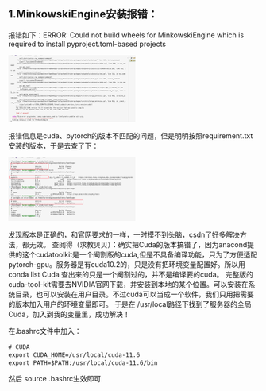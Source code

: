## 1.MinkowskiEngine安装报错：
报错如下：ERROR: Could not build wheels for MinkowskiEngine which is required to install pyproject.toml-based projects 

<img src="/asset/environment/Error1.png" alt="Error1" style="zoom:25%;" />

报错信息是cuda、pytorch的版本不匹配的问题，但是明明按照requirement.txt安装的版本，于是去查了下：

<img src="/asset/environment/Error1-ver.png" alt="Error1-ver" style="zoom:25%;" />

发现版本是正确的，和官网要求的一样，一时摸不到头脑，csdn了好多解决方法，都无效。
查阅得（求教贝贝）：确实把Cuda的版本搞错了，因为anacond提供的这个cudatoolkit是一个阉割版的cuda,但是不具备编译功能，只为了方便适配pytorch-gpu。服务器是有cuda10.2的，只是没有把环境变量配置好。所以用conda list Cuda 查出来的只是一个阉割过的，并不是编译要的cuda。
完整版的cuda-tool-kit需要去NVIDIA官网下载，并安装到本地的某个位置。可以安装在系统目录，也可以安装在用户目录。不过cuda可以当成一个软件，我们只用把需要的版本加入用户的环境变量即可。
于是在 /usr/local路径下找到了服务器的全局Cuda，加入到我的变量里，成功解决！

在.bashrc文件中加入：
```
# CUDA
export CUDA_HOME=/usr/local/cuda-11.6
export PATH=$PATH:/usr/local/cuda-11.6/bin

```
然后 source .bashrc生效即可